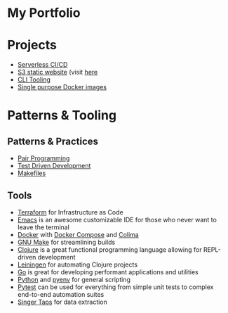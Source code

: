 # My Portfolio

# Projects
 - [Serverless CI/CD](https://github.com/kspeer825/portfolio/tree/main/projects/#jenkins-cluster)
 - [S3 static website](https://github.com/kspeer825/portfolio/tree/main/projects/#personal-website) (visit [here](https://speerportfolio.com/)
 - [CLI Tooling](https://github.com/kspeer825/portfolio/tree/main/projects/#cli-tooling)
 - [Single purpose Docker images](https://github.com/kspeer825/portfolio/tree/main/projects/#docker-images)


# Patterns & Tooling

## Patterns & Practices
 - [Pair Programming](https://github.com/kspeer825/portfolio/tree/main/practices/#pair-programming)
 - [Test Driven Development](https://github.com/kspeer825/portfolio/tree/main/practices/#test-driven-development)
 - [Makefiles](https://github.com/kspeer825/portfolio/tree/main/practices/#using-a-makefile)

## Tools
 - [Terraform](https://developer.hashicorp.com/terraform/intro) for Infrastructure as Code
 - [Emacs](https://emacsrocks.com/) is an awesome customizable IDE for those who never want to leave the terminal
 - [Docker](https://docs.docker.com/reference/) with [Docker Compose](https://docs.docker.com/compose/intro/features-uses/) and [Colima](https://github.com/abiosoft/colima)
 - [GNU Make](https://www.gnu.org/software/make/manual/make.html#Simple-Makefile) for streamlining builds
 - [Clojure](https://clojure.org/) is a great functional programming language allowing for REPL-driven development
 - [Leiningen](https://leiningen.org/tutorial.html) for automating Clojure projects
 - [Go](https://go.dev/play/) is great for developing  performant applications and utilities
 - [Python](https://www.python.org/about/gettingstarted/) and [pyenv](https://realpython.com/intro-to-pyenv/#why-use-pyenv) for general scripting
 - [Pytest](https://docs.pytest.org/en/8.0.x/#a-quick-example) can be used for everything from simple unit tests to complex end-to-end automation suites
 - [Singer Taps](https://github.com/singer-io/getting-started) for data extraction
